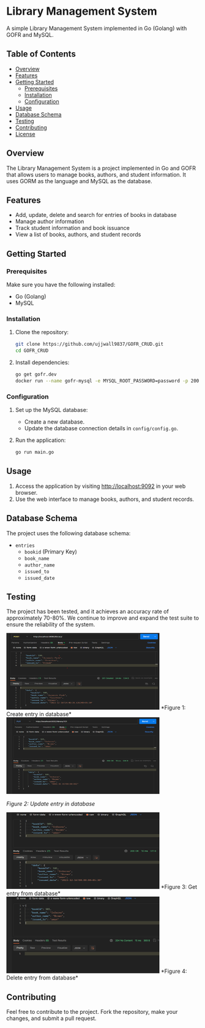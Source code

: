 # Library Management System

A simple Library Management System implemented in Go (Golang) with GOFR and MySQL.

## Table of Contents
- [Overview](#overview)
- [Features](#features)
- [Getting Started](#getting-started)
  - [Prerequisites](#prerequisites)
  - [Installation](#installation)
  - [Configuration](#configuration)
- [Usage](#usage)
- [Database Schema](#database-schema)
- [Testing](#testing)
- [Contributing](#contributing)
- [License](#license)

## Overview

The Library Management System is a project implemented in Go and GOFR that allows users to manage books, authors, and student information. It uses GORM as the language and MySQL as the database.

## Features

- Add, update,  delete  and search for entries of books in database 
- Manage author information
- Track student information and book issuance
- View a list of books, authors, and student records

## Getting Started

### Prerequisites

Make sure you have the following installed:

- Go (Golang)
- MySQL

### Installation

1. Clone the repository:

    ```bash
    git clone https://github.com/ujjwall9837/GOFR_CRUD.git
    cd GOFR_CRUD
    ```

2. Install dependencies:

    ```bash
    go get gofr.dev
    docker run --name gofr-mysql -e MYSQL_ROOT_PASSWORD=password -p 2001:9092 -d mysql:8.0.30
    ```

### Configuration

1. Set up the MySQL database:

    - Create a new database.
    - Update the database connection details in `config/config.go`.

2. Run the application:

    ```bash
    go run main.go
    ```

## Usage

1. Access the application by visiting [http://localhost:9092](http://localhost:9092) in your web browser.
2. Use the web interface to manage books, authors, and student records.

## Database Schema

The project uses the following database schema:

- `entries`
  - `bookid` (Primary Key)
  - `book_name`
  - `author_name` 
  - `issued_to`
  - `issued_date`

## Testing

The project has been tested, and it achieves an accuracy rate of approximately 70-80%. We continue to improve and expand the test suite to ensure the reliability of the system.

<img src ="/images/post.png" width = "400" height = "200" >
*Figure 1: Create entry in database*

<img src ="/images/put.png" width = "400" height = "200" >

*Figure 2: Update entry in database*

<img src ="/images/get.png" width = "400" height = "200" >
*Figure 3: Get entry from database*

<img src ="/images/delete.png" width = "400" height = "200" >
*Figure 4: Delete entry from database*

## Contributing

Feel free to contribute to the project. Fork the repository, make your changes, and submit a pull request.


